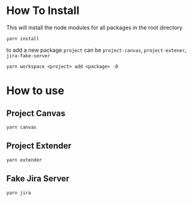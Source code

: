 # How To Install

This will install the node modules for all packages in the root directory

```
yarn install
```

to add a new package
`project` can be `project-canvas`, `project-extener`, `jira-fake-server`

```
yarn workspace <project> add <package> -D
```

# How to use

## Project Canvas

```
yarn canvas
```

## Project Extender

```
yarn extender
```

## Fake Jira Server

```
yarn jira
```
